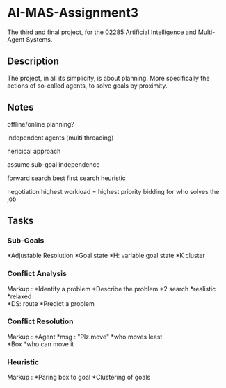# AI-MAS-Assignment3
The third and final project, for the 02285 Artificial Intelligence and Multi-Agent Systems.

## Description
The project, in all its simplicity, is about planning. More specifically the actions of so-called agents, to solve goals by proximity.

## Notes
offline/online planning?


independent agents (multi threading)

hericical approach

assume sub-goal independence

forward search
	best first search
	heuristic

negotiation
	highest workload = highest priority
	bidding for who solves the job
	
	
## Tasks

### Sub-Goals
*Adjustable Resolution
*Goal state
*H: variable goal state
*K cluster

### Conflict Analysis
Markup : *Identify a problem
         *Describe the problem
          *2 search
           *realistic
           *relaxed        
          *DS: route
         *Predict a problem

### Conflict Resolution
Markup : *Agent
          *msg : "Plz.move"
	      *who moves least	
         *Box
	      *who can move it

### Heuristic
Markup : *Paring box to goal
         *Clustering of goals
	
	